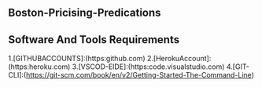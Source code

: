 ## Boston-Pricising-Predications
## Software And Tools Requirements

1.[GITHUBACCOUNTS]:(https:github.com)
2.[HerokuAccount]:(https:heroku.com)
3.[VSCOD-EIDE]:(https:code.visualstudio.com)
4.[GIT-CLI]:(https://git-scm.com/book/en/v2/Getting-Started-The-Command-Line)
